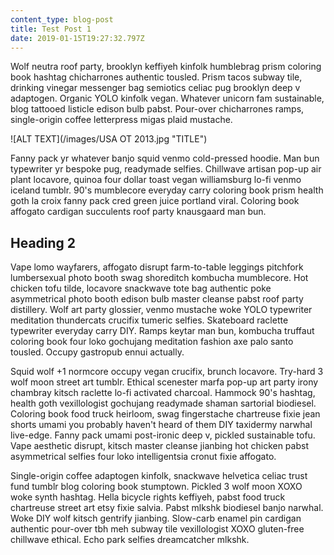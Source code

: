 ```yaml
---
content_type: blog-post
title: Test Post 1
date: 2019-01-15T19:27:32.797Z
---
```

Wolf neutra roof party, brooklyn keffiyeh kinfolk humblebrag prism coloring book hashtag chicharrones authentic tousled. Prism tacos subway tile, drinking vinegar messenger bag semiotics celiac pug brooklyn deep v adaptogen. Organic YOLO kinfolk vegan. Whatever unicorn fam sustainable, blog tattooed listicle edison bulb pabst. Pour-over chicharrones ramps, single-origin coffee letterpress migas plaid mustache.

![ALT TEXT](/images/USA OT 2013.jpg "TITLE")

Fanny pack yr whatever banjo squid venmo cold-pressed hoodie. Man bun typewriter yr bespoke pug, readymade selfies. Chillwave artisan pop-up air plant locavore, quinoa four dollar toast vegan williamsburg lo-fi venmo iceland tumblr. 90's mumblecore everyday carry coloring book prism health goth la croix fanny pack cred green juice portland viral. Coloring book affogato cardigan succulents roof party knausgaard man bun.

## Heading 2

Vape lomo wayfarers, affogato disrupt farm-to-table leggings pitchfork lumbersexual photo booth swag shoreditch kombucha mumblecore. Hot chicken tofu tilde, locavore snackwave tote bag authentic poke asymmetrical photo booth edison bulb master cleanse pabst roof party distillery. Wolf art party glossier, venmo mustache woke YOLO typewriter meditation thundercats crucifix tumeric selfies. Skateboard raclette typewriter everyday carry DIY. Ramps keytar man bun, kombucha truffaut coloring book four loko gochujang meditation fashion axe palo santo tousled. Occupy gastropub ennui actually.

Squid wolf +1 normcore occupy vegan crucifix, brunch locavore. Try-hard 3 wolf moon street art tumblr. Ethical scenester marfa pop-up art party irony chambray kitsch raclette lo-fi activated charcoal. Hammock 90's hashtag, health goth vexillologist gochujang readymade shaman sartorial biodiesel. Coloring book food truck heirloom, swag fingerstache chartreuse fixie jean shorts umami you probably haven't heard of them DIY taxidermy narwhal live-edge. Fanny pack umami post-ironic deep v, pickled sustainable tofu. Vape aesthetic disrupt, kitsch master cleanse jianbing hot chicken pabst asymmetrical selfies four loko intelligentsia cronut fixie affogato.

Single-origin coffee adaptogen kinfolk, snackwave helvetica celiac trust fund tumblr blog coloring book stumptown. Pickled 3 wolf moon XOXO woke synth hashtag. Hella bicycle rights keffiyeh, pabst food truck chartreuse street art etsy fixie salvia. Pabst mlkshk biodiesel banjo narwhal. Woke DIY wolf kitsch gentrify jianbing. Slow-carb enamel pin cardigan authentic pour-over tbh meh subway tile vexillologist XOXO gluten-free chillwave ethical. Echo park selfies dreamcatcher mlkshk.
